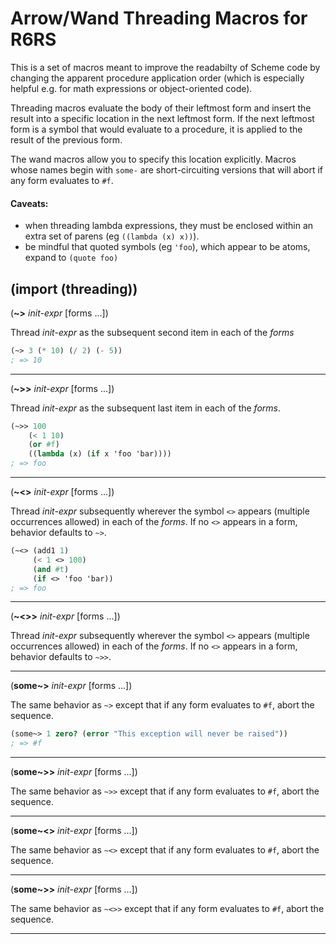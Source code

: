 Arrow/Wand Threading Macros for R6RS
====================================

This is a set of macros meant to improve the readabilty of Scheme code by
changing the apparent procedure application order (which is especially helpful
e.g. for math expressions or object-oriented code).

Threading macros evaluate the body of their leftmost form and insert the result
into a specific location in the next leftmost form. If the next leftmost form is
a symbol that would evaluate to a procedure, it is applied to the result of the
previous form.

The wand macros allow you to specify this location explicitly. Macros whose
names begin with `some-` are short-circuiting versions that will abort if any
form evaluates to `#f`.

#### Caveats:
* when threading lambda expressions, they must be enclosed within an extra set
  of parens (eg `((lambda (x) x))`).
* be mindful that quoted symbols (eg `'foo`), which appear to be atoms, expand
  to `(quote foo)`

## (import (threading))
(**~>** *init-expr* [forms ...])

Thread *init-expr* as the subsequent second item in each of the *forms*

```scheme
(~> 3 (* 10) (/ 2) (- 5))
; => 10
```
---
(**~>>** *init-expr* [forms ...])

Thread *init-expr* as the subsequent last item in each  of the *forms*.

```scheme
(~>> 100
    (< 1 10)
    (or #f)
    ((lambda (x) (if x 'foo 'bar))))
; => foo
```
---
(**~<>** *init-expr* [forms ...])

Thread *init-expr* subsequently wherever the symbol `<>` appears (multiple
occurrences allowed) in each of the *forms*. If no `<>` appears in a form,
behavior defaults to `~>`.

```scheme
(~<> (add1 1)
     (< 1 <> 100)
     (and #t)
     (if <> 'foo 'bar))
; => foo
```
---
(**~<>>** *init-expr* [forms ...])

Thread *init-expr* subsequently wherever the symbol `<>` appears (multiple
occurrences allowed) in each of the *forms*. If no `<>` appears in a form,
behavior defaults to `~>>`.

---
(**some~>** *init-expr* [forms ...])

The same behavior as `~>` except that if any form evaluates to `#f`, abort the
sequence.

```scheme
(some~> 1 zero? (error "This exception will never be raised"))
; => #f
```
---
(**some~>>** *init-expr* [forms ...])

The same behavior as `~>>` except that if any form evaluates to `#f`, abort the
sequence.

---
(**some~<>** *init-expr* [forms ...])

The same behavior as `~<>` except that if any form evaluates to `#f`, abort the
sequence.

---
(**some~>>** *init-expr* [forms ...])

The same behavior as `~<>>` except that if any form evaluates to `#f`, abort the
sequence.

---
